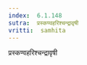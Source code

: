 ```yaml
---
index:  6.1.148
sutra:  प्रस्कण्वहरिश्चन्द्रावृषी
vritti:  samhita 
---
```


प्रस्कण्वहरिश्चन्द्रावृषी

